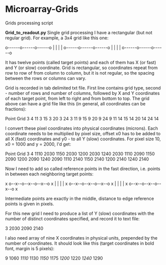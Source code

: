 # Microarray-Grids
Grids processing script

**Grid_to_readout.py**
Single grid processing
I have a rectangular (but not regular grid). For example, a 3x4 grid like this one:

  o------o------o------o
  |      |      |      |
  o------o------o------o
  |      |      |      |
  o------o------o------o
  
It has twelve points (called target points) and each of them has X (or fast) and Y (or slow) coordinate. Grid is rectangular, so coordinates repeat from row to row of from column to column, but it is not regular, so the spacing between the rows or columns can vary.

Grid is recorded in tab delimited txt file. First line contains grid type, second - number of rows and number of columns, followed by X and Y coordinates of each target point, from left to right and from bottom to top. The grid above can have a grid file like this (in general, all coordinates can be fractions):

Point Grid
3 4
11  3
15  3
20  3
24  3
11  9
15  9
20  9
24  9
11  14
15  14
20  14
24  14

I convert these pixel coordinates into physical coordinates (microns). Each coordinate needs to be multiplied by pixel size, offset x0 has to be added to all X (fast) coordinates and y0 - to all Y (slow) coordinates. For pixel size 10, x0 = 1000 and y = 2000, I'd get:

Point Grid
3 4
1110  2030
1150  2030
1200  2030
1240  2030
1110  2090
1150  2090
1200  2090
1240  2090
1110  2140
1150  2140
1200  2140
1240  2140

Now I need to add so called reference points in the fast direction, i.e. points in between each neighboring target points:

x o--x--o--x--o--x--o x
  |     |     |     |
x o--x--o--x--o--x--o x
  |     |     |     |
x o--x--o--x--o--x--o x

Intermediate points are exactly in the middle, distance to edge reference points is given in pixels.

For this new grid I need to produce a list of Y (slow) coordinates with the number of distinct coordinates specified, and record it to text file:

3
2030
2090
2140

I also need array of nine X coordinates in physical units, prepended by the number of coordinates. It should look like this (target coordinates in bold font, margin is 5 pixels):

9
1060
*1110*
1130
*1150*
1175
*1200*
1220
*1240*
1290

